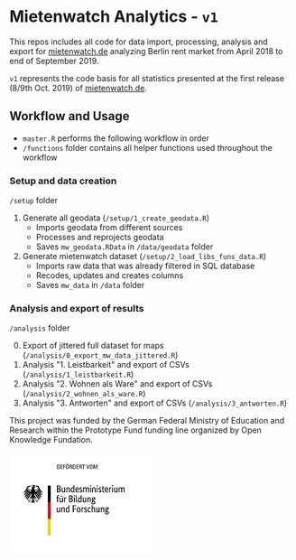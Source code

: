 # Mietenwatch Analytics - `v1`

This repos includes all code for data import, processing, analysis and export for [mietenwatch.de](www.mietenwatch.de) analyzing Berlin rent market from April 2018 to end of September 2019.

`v1` represents the code basis for all statistics presented at the first release (8/9th Oct. 2019) of [mietenwatch.de](www.mietenwatch.de).

## Workflow and Usage

* `master.R` performs the following workflow in order
* `/functions` folder contains all helper functions used throughout the workflow

### Setup and data creation
`/setup` folder

1. Generate all geodata (`/setup/1_create_geodata.R`)
	* Imports geodata from different sources
	* Processes and reprojects geodata
	* Saves `mw_geodata.RData` in `/data/geodata` folder
2. Generate mietenwatch dataset (`/setup/2_load_libs_funs_data.R`)
	* Imports raw data that was already filtered in SQL database
	* Recodes, updates and creates columns
	* Saves `mw_data` in `/data` folder

### Analysis and export of results

`/analysis` folder

0. Export of jittered full dataset for maps (`/analysis/0_export_mw_data_jittered.R`)
1. Analysis "1. Leistbarkeit" and export of CSVs (`/analysis/1_leistbarkeit.R`)
2. Analysis "2. Wohnen als Ware" and export of CSVs (`/analysis/2_wohnen_als_ware.R`)
3. Analysis "3. Antworten" and export of CSVs (`/analysis/3_antworten.R`)

This project was funded by the German Federal Ministry of Education and Research within the Prototype Fund funding line organized by Open Knowledge Fundation.


![gefördert vom BMBF](https://raw.githubusercontent.com/mietenwatch/mietenwatch/master/static/bmbfgefoerdert.jpg)

